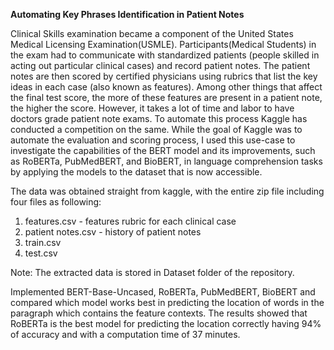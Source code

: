 **Automating Key Phrases Identification in Patient Notes**

Clinical Skills examination became a component of the United States Medical Licensing Examination(USMLE). Participants(Medical Students) in the exam had to communicate with standardized patients (people skilled in acting out particular clinical cases) and record patient notes. The patient notes are then scored by certified physicians using rubrics that list the key ideas in each case (also known as features). Among other things that affect the final test score, the more of these features are present in a patient note, the higher the score. However, it takes a lot of time and labor to have doctors grade patient note exams. To automate this process Kaggle has conducted a competition on the same. While the goal of Kaggle was to automate the evaluation and scoring process, I used this use-case to investigate the capabilities of the BERT model and its improvements, such as RoBERTa, PubMedBERT, and BioBERT, in language comprehension tasks by applying the models to the dataset that is now accessible.

The data was obtained straight from kaggle, with the entire zip file including four files as following:
1. features.csv - features rubric for each clinical case
2. patient notes.csv - history of patient notes
3. train.csv
4. test.csv

Note: The extracted data is stored in Dataset folder of the repository.

Implemented BERT-Base-Uncased, RoBERTa, PubMedBERT, BioBERT and compared which model works best in predicting the location of words in the paragraph which contains the feature contexts. The results showed that RoBERTa is the best model for predicting the location correctly having 94% of accuracy and with a computation time of 37 minutes.
